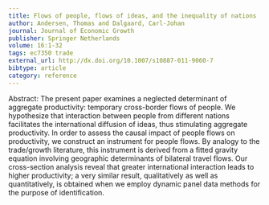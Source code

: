 ```yaml
---
title: Flows of people, flows of ideas, and the inequality of nations
author: Andersen, Thomas and Dalgaard, Carl-Johan
journal: Journal of Economic Growth
publisher: Springer Netherlands
volume: 16:1-32
tags: ec7350 trade
external_url: http://dx.doi.org/10.1007/s10887-011-9060-7
bibtype: article
category: reference
---
```

Abstract: The present paper examines a neglected determinant of aggregate productivity: temporary cross-border flows of people. We hypothesize that interaction between people from different nations facilitates the international diffusion of ideas, thus stimulating aggregate productivity. In order to assess the causal impact of people flows on productivity, we construct an instrument for people flows. By analogy to the trade/growth literature, this instrument is derived from a fitted gravity equation involving geographic determinants of bilateral travel flows. Our cross-section analysis reveal that greater international interaction leads to higher productivity; a very similar result, qualitatively as well as quantitatively, is obtained when we employ dynamic panel data methods for the purpose of identification.
